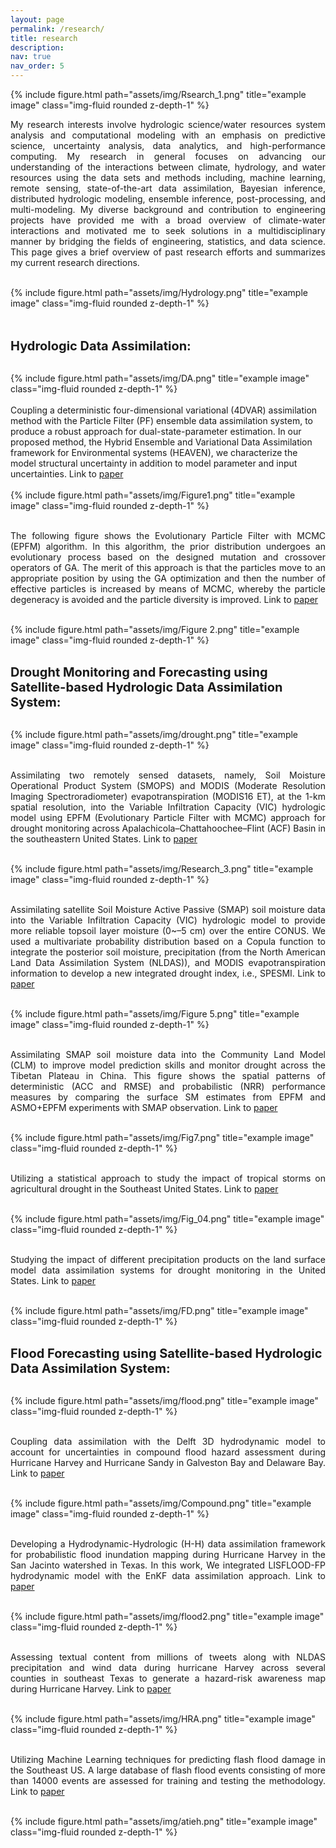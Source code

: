 ```yaml
---
layout: page
permalink: /research/
title: research
description:
nav: true
nav_order: 5
---
```


<div class="row justify-content-sm-center">
    <div class="col-sm-10 mt-3 mt-md-0">
        {% include figure.html path="assets/img/Rsearch_1.png" title="example image" class="img-fluid rounded z-depth-1" %}
    </div>
</div>

<p style="text-align: justify;">My research interests involve hydrologic science/water resources system analysis and computational modeling with an emphasis on predictive science, uncertainty analysis, data analytics, and high-performance computing. My research in general focuses on advancing our understanding of the interactions between climate, hydrology, and water resources using the data sets and methods including, machine learning, remote sensing, state-of-the-art data assimilation, Bayesian inference, distributed hydrologic modeling, ensemble inference, post-processing, and multi-modeling. My diverse background and contribution to engineering projects have provided me with a broad overview of climate-water interactions and motivated me to seek solutions in a multidisciplinary manner by bridging the fields of engineering, statistics, and data science. This page gives a brief overview of past research efforts and summarizes my current research directions.<br><br>

<div class="row justify-content-sm-center">
    <div class="col-sm-10 mt-3 mt-md-0">
        {% include figure.html path="assets/img/Hydrology.png" title="example image" class="img-fluid rounded z-depth-1" %}
    </div>
</div>
<br><br>

<strong style="font-size: 20px;">Hydrologic Data Assimilation:</strong><br><br>
<div class="row justify-content-sm-center">
    <div class="col-sm-10 mt-3 mt-md-0">
        {% include figure.html path="assets/img/DA.png" title="example image" class="img-fluid rounded z-depth-1" %}
    </div>
</div>
<br>
Coupling a deterministic four-dimensional variational (4DVAR) assimilation method with the Particle Filter (PF) ensemble data assimilation system, to produce a robust approach for dual-state-parameter estimation. In our proposed method, the Hybrid Ensemble and Variational Data Assimilation framework for Environmental systems (HEAVEN), we characterize the model structural uncertainty in addition to model parameter and input uncertainties. Link to <a href=" https://doi.org/10.1029/2018WR023629">paper</a><br><br>

<div class="row justify-content-sm-center">
    <div class="col-sm-10 mt-3 mt-md-0">
        {% include figure.html path="assets/img/Figure1.png" title="example image" class="img-fluid rounded z-depth-1" %}
    </div>
</div>
<br>

<p style="text-align: justify;">The following figure shows the Evolutionary Particle Filter with MCMC (EPFM) algorithm. In this algorithm, the prior distribution undergoes an evolutionary process based on the designed mutation and crossover operators of GA. The merit of this approach is that the particles move to an appropriate position by using the GA optimization and then the number of effective particles is increased by means of MCMC, whereby the particle degeneracy is avoided and the particle diversity is improved. Link to <a href=" https://doi.org/10.1016/j.advwatres.2017.11.011">paper</a><br><br>

<div class="row justify-content-sm-center">
    <div class="col-sm-10 mt-3 mt-md-0">
        {% include figure.html path="assets/img/Figure 2.png" title="example image" class="img-fluid rounded z-depth-1" %}
    </div>
</div>
<br>

<strong style="font-size: 20px;">Drought Monitoring and Forecasting using Satellite-based Hydrologic Data Assimilation System:</strong><br>
<br>

<div class="row justify-content-sm-center">
    <div class="col-sm-10 mt-3 mt-md-0">
        {% include figure.html path="assets/img/drought.png" title="example image" class="img-fluid rounded z-depth-1" %}
    </div>
</div>
<br>
<p style="text-align: justify;">Assimilating two remotely sensed datasets, namely, Soil Moisture Operational Product System (SMOPS) and MODIS (Moderate Resolution Imaging Spectroradiometer) evapotranspiration (MODIS16 ET), at the 1-km spatial resolution, into the Variable Infiltration Capacity (VIC) hydrologic model using EPFM (Evolutionary Particle Filter with MCMC) approach for drought monitoring across Apalachicola–Chattahoochee–Flint (ACF) Basin in the southeastern United States. Link to <a href=" https://doi.org/10.1175/JHM-D-20-0057.1">paper</a><br><br>

<div class="row justify-content-sm-center">
    <div class="col-sm-10 mt-3 mt-md-0">
        {% include figure.html path="assets/img/Research_3.png" title="example image" class="img-fluid rounded z-depth-1" %}
    </div>
</div>
<br>

<p style="text-align: justify;">Assimilating satellite Soil Moisture Active Passive (SMAP) soil moisture data into the Variable Infiltration Capacity (VIC) hydrologic model to provide more reliable topsoil layer moisture (0~–5 cm) over the entire CONUS. We used a multivariate probability distribution based on a Copula function to integrate the posterior soil moisture, precipitation (from the North American Land Data Assimilation System (NLDAS)), and MODIS evapotranspiration information to develop a new integrated drought index, i.e., SPESMI. Link to <a href=" https://doi.org/10.1016/j.rse.2020.112028">paper</a><br><br>

<div class="row justify-content-sm-center">
    <div class="col-sm-10 mt-3 mt-md-0">
        {% include figure.html path="assets/img/Figure 5.png" title="example image" class="img-fluid rounded z-depth-1" %}
    </div>
</div>
<br>

<p style="text-align: justify;"> Assimilating SMAP soil moisture data into the Community Land Model (CLM) to improve model prediction skills and monitor drought across the Tibetan Plateau in China. This figure shows the spatial patterns of deterministic (ACC and RMSE) and probabilistic (NRR) performance measures by comparing the surface SM estimates from EPFM and ASMO+EPFM experiments with SMAP observation. Link to <a href=" https://doi.org/10.1029/2021WR029879">paper</a><br><br>

<div class="row justify-content-sm-center">
    <div class="col-sm-10 mt-3 mt-md-0">
        {% include figure.html path="assets/img/Fig7.png" title="example image" class="img-fluid rounded z-depth-1" %}
    </div>
</div>
<br>

<p style="text-align: justify;"> Utilizing a statistical approach to study the impact of tropical storms on agricultural drought in the Southeast United States. Link to <a href=" https://doi.org/10.1029/2021EF002417">paper</a><br><br>

<div class="row justify-content-sm-center">
    <div class="col-sm-10 mt-3 mt-md-0">
        {% include figure.html path="assets/img/Fig_04.png" title="example image" class="img-fluid rounded z-depth-1" %}
    </div>
</div>
<br>

<p style="text-align: justify;"> Studying the impact of different precipitation products on the land surface model data assimilation systems for drought monitoring in the United States. Link to <a href=" https://doi.org/10.1016/j.scitotenv.2022.154916">paper</a><br><br>

<div class="row justify-content-sm-center">
    <div class="col-sm-10 mt-3 mt-md-0">
        {% include figure.html path="assets/img/FD.png" title="example image" class="img-fluid rounded z-depth-1" %}
    </div>
</div>
<br>

<strong style="font-size: 20px;">Flood Forecasting using Satellite-based Hydrologic Data Assimilation System:</strong><br>
<br>

<div class="row justify-content-sm-center">
    <div class="col-sm-10 mt-3 mt-md-0">
        {% include figure.html path="assets/img/flood.png" title="example image" class="img-fluid rounded z-depth-1" %}
    </div>
</div>
<br>

<p style="text-align: justify;"> Coupling data assimilation with the Delft 3D hydrodynamic model to account for uncertainties in compound flood hazard assessment during Hurricane Harvey and Hurricane Sandy in Galveston Bay and Delaware Bay. Link to <a href=" https://doi.org/10.1016/j.coastaleng.2021.104057">paper</a><br><br>
<div class="row justify-content-sm-center">
    <div class="col-sm-10 mt-3 mt-md-0">
        {% include figure.html path="assets/img/Compound.png" title="example image" class="img-fluid rounded z-depth-1" %}
    </div>
</div>
<br>

<p style="text-align: justify;"> Developing a Hydrodynamic-Hydrologic (H-H) data assimilation framework for probabilistic flood inundation mapping during Hurricane Harvey in the San Jacinto watershed in Texas. In this work, We integrated LISFLOOD-FP hydrodynamic model with the EnKF data assimilation approach. Link to <a href=" https://hess.copernicus.org/articles/25/4995/2021/">paper</a><br><br>
<div class="row justify-content-sm-center">
    <div class="col-sm-10 mt-3 mt-md-0">
        {% include figure.html path="assets/img/flood2.png" title="example image" class="img-fluid rounded z-depth-1" %}
    </div>
</div>
<br>

<p style="text-align: justify;"> Assessing textual content from millions of tweets along with NLDAS precipitation and wind data during hurricane Harvey across several counties in southeast Texas to generate a hazard-risk awareness map during Hurricane Harvey. Link to <a href=" https://doi.org/10.1016/j.scs.2021.103577">paper</a><br><br>
<div class="row justify-content-sm-center">
    <div class="col-sm-10 mt-3 mt-md-0">
        {% include figure.html path="assets/img/HRA.png" title="example image" class="img-fluid rounded z-depth-1" %}
    </div>
</div>
<br>

<p style="text-align: justify;"> Utilizing Machine Learning techniques for predicting flash flood damage in the Southeast US. A large database of flash flood events consisting of more than 14000 events are assessed for training and testing the methodology. Link to <a href=" https://iopscience.iop.org/article/10.1088/1748-9326/ab6edd/meta">paper</a><br><br>
<div class="row justify-content-sm-center">
    <div class="col-sm-10 mt-3 mt-md-0">
        {% include figure.html path="assets/img/atieh.png" title="example image" class="img-fluid rounded z-depth-1" %}
    </div>
</div>
<br>